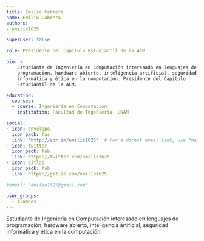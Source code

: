 ```yaml
---
title: Emilio Cabrera
name: Emilio Cabrera
authors:
- emilio1625

superuser: false

role: Presidente del Capitulo Estudiantil de la ACM

bio: >
    Estudiante de Ingeniería en Computación interesado en lenguajes de
    programacion, hardware abierto, inteligencia artificial, seguridad
    informática y ética en la computación. Presidente del Capitulo
    Estudiantil de la ACM.

education:
  courses:
  - course: Ingeniería en Computación
    institution: Facultad de Ingeniería, UNAM

social:
- icon: envelope
  icon_pack: fas
  link: 'http://scr.im/emilio1625'  # For a direct email link, use "mailto:test@example.org".
- icon: twitter
  icon_pack: fab
  link: https://twitter.com/emilio1625
- icon: gitlab
  icon_pack: fab
  link: https://gitlab.com/emilio1625

#email: "emilio1625@gmail.com"

user_groups:
  - Alumnos
---
```


Estudiante de Ingeniería en Computación interesado en lenguajes de
programación, hardware abierto, inteligencia artificial, seguridad informática
y ética en la computación.

